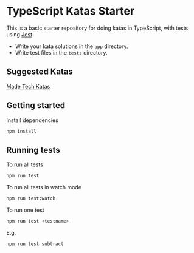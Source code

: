# TypeScript Katas Starter

This is a basic starter repository for doing katas in TypeScript, with tests using [Jest](https://jestjs.io/docs/getting-started). 

- Write your kata solutions in the `app` directory.
- Write test files in the `tests` directory.

## Suggested Katas

[Made Tech Katas](https://learn.madetech.com/technology/katas/)

## Getting started

Install dependencies

```sh
npm install
```

## Running tests

To run all tests

```sh
npm run test
```

To run all tests in watch mode

```sh
npm run test:watch
```

To run one test
```sh
npm run test <testname>
```

E.g.
```sh
npm run test subtract
```
